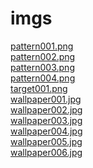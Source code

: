 # imgs 
<a href='https://gabrielryanft.github.io/learning/cursoemvideo/htmlecss/css/fundo/imgs/pattern001.png' target='_blank' rel='next'>pattern001.png</a><br/>
<a href='https://gabrielryanft.github.io/learning/cursoemvideo/htmlecss/css/fundo/imgs/pattern002.png' target='_blank' rel='next'>pattern002.png</a><br/>
<a href='https://gabrielryanft.github.io/learning/cursoemvideo/htmlecss/css/fundo/imgs/pattern003.png' target='_blank' rel='next'>pattern003.png</a><br/>
<a href='https://gabrielryanft.github.io/learning/cursoemvideo/htmlecss/css/fundo/imgs/pattern004.png' target='_blank' rel='next'>pattern004.png</a><br/>
<a href='https://gabrielryanft.github.io/learning/cursoemvideo/htmlecss/css/fundo/imgs/target001.png' target='_blank' rel='next'>target001.png</a><br/>
<a href='https://gabrielryanft.github.io/learning/cursoemvideo/htmlecss/css/fundo/imgs/wallpaper001.jpg' target='_blank' rel='next'>wallpaper001.jpg</a><br/>
<a href='https://gabrielryanft.github.io/learning/cursoemvideo/htmlecss/css/fundo/imgs/wallpaper002.jpg' target='_blank' rel='next'>wallpaper002.jpg</a><br/>
<a href='https://gabrielryanft.github.io/learning/cursoemvideo/htmlecss/css/fundo/imgs/wallpaper003.jpg' target='_blank' rel='next'>wallpaper003.jpg</a><br/>
<a href='https://gabrielryanft.github.io/learning/cursoemvideo/htmlecss/css/fundo/imgs/wallpaper004.jpg' target='_blank' rel='next'>wallpaper004.jpg</a><br/>
<a href='https://gabrielryanft.github.io/learning/cursoemvideo/htmlecss/css/fundo/imgs/wallpaper005.jpg' target='_blank' rel='next'>wallpaper005.jpg</a><br/>
<a href='https://gabrielryanft.github.io/learning/cursoemvideo/htmlecss/css/fundo/imgs/wallpaper006.jpg' target='_blank' rel='next'>wallpaper006.jpg</a><br/>
